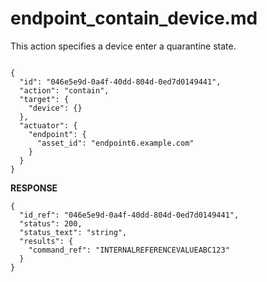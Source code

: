 
# endpoint_contain_device.md

This action specifies a device enter a quarantine state.

```

{
  "id": "046e5e9d-0a4f-40dd-804d-0ed7d0149441",
  "action": "contain",
  "target": {
    "device": {}
  },
  "actuator": {
    "endpoint": {
      "asset_id": "endpoint6.example.com"
    }
  }
}
```

**RESPONSE**

```
{
  "id_ref": "046e5e9d-0a4f-40dd-804d-0ed7d0149441",
  "status": 200,
  "status_text": "string",
  "results": {
    "command_ref": "INTERNALREFERENCEVALUEABC123"
  }
}
```
